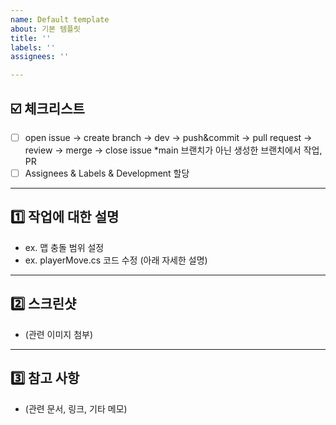 ```yaml
---
name: Default template
about: 기본 템플릿
title: ''
labels: ''
assignees: ''

---
```


## ☑️ 체크리스트
- [ ] open issue -> create branch -> dev -> push&commit -> pull request -> review -> merge -> close issue
*main 브랜치가 아닌 생성한 브랜치에서 작업, PR
- [ ] Assignees & Labels & Development 할당

---

## 1️⃣ 작업에 대한 설명
- ex. 맵 충돌 범위 설정
- ex. playerMove.cs 코드 수정
(아래 자세한 설명)

---

## 2️⃣ 스크린샷
- (관련 이미지 첨부)

---

## 3️⃣ 참고 사항
- (관련 문서, 링크, 기타 메모)
